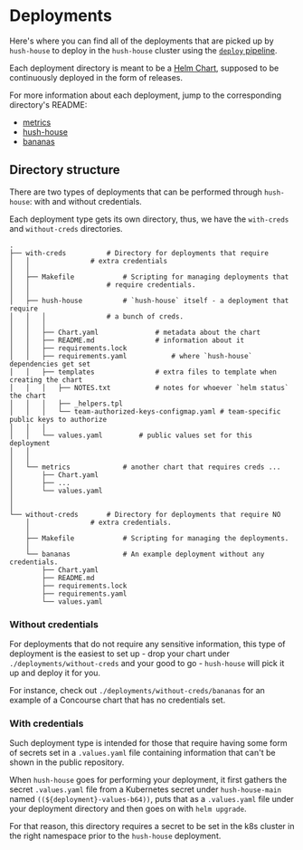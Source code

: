 # Deployments

Here's where you can find all of the deployments that are picked up by `hush-house` to deploy in the `hush-house` cluster using the [`deploy` pipeline](https://hush-house.pivotal.io/teams/main/pipelines/deploy).

Each deployment directory is meant to be a [Helm Chart](https://github.com/helm/helm/blob/master/docs/charts.md), supposed to be continuously deployed in the form of releases.

For more information about each deployment, jump to the corresponding directory's README:

- [metrics](./with-creds/metrics/README.md)
- [hush-house](./with-creds/hush-house/README.md)
- [bananas](./without-creds/bananas/README.md)


## Directory structure

There are two types of deployments that can be performed through `hush-house`: with and without credentials.

Each deployment type gets its own directory, thus, we have the `with-creds` and `without-creds` directories.

```
.
├── with-creds			# Directory for deployments that require
│   │				# extra credentials
│   │ 
│   ├── Makefile			# Scripting for managing deployments that
│   │					# require credentials.
│   │ 
│   ├── hush-house			# `hush-house` itself - a deployment that require
│   │   │				# a bunch of creds.
│   │   │
│   │   ├── Chart.yaml				# metadata about the chart
│   │   ├── README.md				# information about it
│   │   ├── requirements.lock
│   │   ├── requirements.yaml			# where `hush-house` dependencies get set
│   │   ├── templates				# extra files to template when creating the chart
│   │   │   ├── NOTES.txt			# notes for whoever `helm status` the chart
│   │   │   ├── _helpers.tpl
│   │   │   └── team-authorized-keys-configmap.yaml	# team-specific public keys to authorize
│   │   │
│   │   └── values.yaml			# public values set for this deployment
│   │
│   │
│   └── metrics				# another chart that requires creds ...
│       ├── Chart.yaml
│       ├── ...
│       └── values.yaml
│
│
└── without-creds		# Directory for deployments that require NO
    │ 				# extra credentials.
    │ 
    ├── Makefile			# Scripting for managing the deployments.
    │ 
    └── bananas				# An example deployment without any credentials.
        ├── Chart.yaml
        ├── README.md
        ├── requirements.lock
        ├── requirements.yaml
        └── values.yaml
```


### Without credentials

For deployments that do not require any sensitive information, this type of deployment is the easiest to set up - drop your chart under `./deployments/without-creds` and your good to go - `hush-house` will pick it up and deploy it for you.

For instance, check out `./deployments/without-creds/bananas` for an example of a Concourse chart that has no credentials set.


### With credentials

Such deployment type is intended for those that require having some form of secrets set in a `.values.yaml` file containing information that can't be shown in the public repository.

When `hush-house` goes for performing your deployment, it first gathers the secret `.values.yaml` file from a Kubernetes secret under `hush-house-main` named `((${deployment}-values-b64))`, puts that as a `.values.yaml` file under your deployment directory and then goes on with `helm upgrade`.

For that reason, this directory requires a secret to be set in the k8s cluster in the right namespace prior to the `hush-house` deployment.












